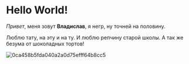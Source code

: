 # Hello World! 

_Привет_, меня зовут **Владислав**, я негр, ну точней на половину.

Люблю тату, на эту и на ту.
И люблю репчину старой школы.
А так же безума от шоколадных тортов!


![0ca458b5fda040a2a0d75efff64b8cc5](https://github.com/user-attachments/assets/abd6f7d4-fc87-4536-96f0-da6abce54f41)

